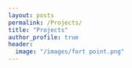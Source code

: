 ```yaml
---
layout: posts
permalink: /Projects/
title: "Projects"
author_profile: true
header:
  image: "/images/fort point.png"
---
```



